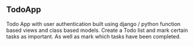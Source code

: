 ## TodoApp

Todo App with user authentication built using django / python function based views and class based models. 
Create a Todo list and mark certain tasks as important. As well as mark which tasks have been completed.
